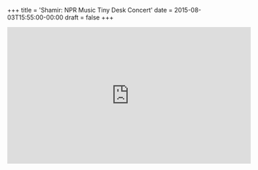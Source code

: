+++
title = 'Shamir: NPR Music Tiny Desk Concert'
date = 2015-08-03T15:55:00-00:00
draft = false
+++

<iframe width="560" height="315" src="https://www.youtube.com/embed/2fIJPxCjlPk?si=Z3qKr9nah7N9aB5e" title="YouTube video player" frameborder="0" allow="accelerometer; autoplay; clipboard-write; encrypted-media; gyroscope; picture-in-picture; web-share" referrerpolicy="strict-origin-when-cross-origin" allowfullscreen></iframe>

